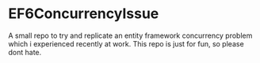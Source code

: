 # EF6ConcurrencyIssue
A small repo to try and replicate an entity framework concurrency problem which i experienced recently at work. This repo is just for fun, so please dont hate.
